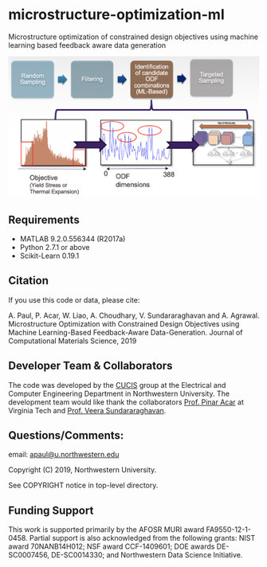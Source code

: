 # microstructure-optimization-ml
Microstructure optimization of constrained design objectives using machine learning based feedback aware data generation

<p align="center">
  <img src="ml_optim.png" width="800">
</p>


## Requirements 

* MATLAB 9.2.0.556344 (R2017a)
* Python 2.7.1 or above
* Scikit-Learn 0.19.1


## Citation
If you use this code or data, please cite:

A. Paul, P. Acar, W. Liao, A. Choudhary, V. Sundararaghavan and A. Agrawal. Microstructure Optimization with Constrained Design Objectives using Machine Learning-Based Feedback-Aware Data-Generation. Journal of Computational Materials Science, 2019

## Developer Team & Collaborators 

The code was developed by the <a href="http://cucis.ece.northwestern.edu/">CUCIS</a> group at the Electrical and Computer Engineering Department in Northwestern University. The development team would like thank the collaborators <a href="https://www.me.vt.edu/people/faculty/pinar-acar/">Prof. Pinar Acar</a> at Virginia Tech and <a href="https://aero.engin.umich.edu/people/veera-sundararaghavan/">Prof. Veera Sundararaghavan</a>. 


## Questions/Comments:

email: apaul@u.northwestern.edu

Copyright (C) 2019, Northwestern University.

See COPYRIGHT notice in top-level directory.

## Funding Support

This work is supported primarily by the AFOSR MURI award FA9550-12-1-0458. Partial support is also acknowledged from the following grants: NIST award 70NANB14H012; NSF award CCF-1409601; DOE awards DE-SC0007456, DE-SC0014330; and Northwestern Data Science Initiative. 
